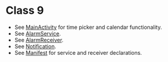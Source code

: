# Class 9

- See [MainActivity](app/src/main/java/com/bentals/class9/MainActivity.java) for time picker and calendar functionality.
- See [AlarmService](app/src/main/java/com/bentals/class9/AlarmService.java).
- See [AlarmReceiver](app/src/main/java/com/bentals/class9/AlarmReceiver.java).
- See [Notification](app/src/main/java/com/bentals/class9/NotificationUtils.java).
- See [Manifest](app/src/main/AndroidManifest.xml) for service and receiver declarations.
